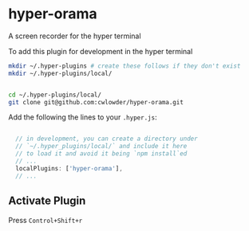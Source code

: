 # hyper-orama
A screen recorder for the hyper terminal

To add this plugin for development in the hyper terminal

```bash 
mkdir ~/.hyper-plugins # create these follows if they don't exist
mkdir ~/.hyper-plugins/local/ 

```

```bash 

cd ~/.hyper-plugins/local/
git clone git@github.com:cwlowder/hyper-orama.git
```


Add the following the lines to your `.hyper.js`:

```javascript

  // in development, you can create a directory under
  // `~/.hyper_plugins/local/` and include it here
  // to load it and avoid it being `npm install`ed
  // ... 
  localPlugins: ['hyper-orama'],
  // ... 

```

## Activate Plugin

Press `Control+Shift+r`
 

